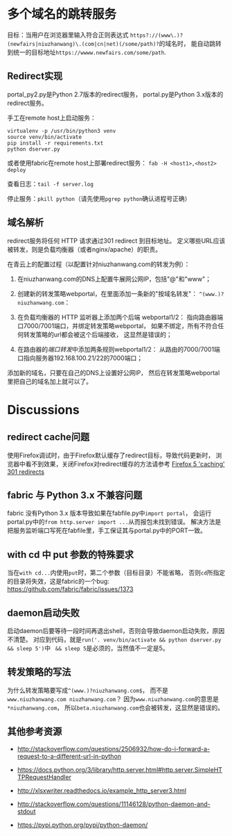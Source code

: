 # 多个域名的跳转服务

目标：当用户在浏览器里输入符合正则表达式
`https?://(www\.)?(newfairs|niuzhanwang)\.(com|cn|net)(/some/path)?`的域名时，
能自动跳转到统一的目标地址`https://wwww.newfairs.com/some/path`.

## Redirect实现

portal_py2.py是Python 2.7版本的redirect服务，
portal.py是Python 3.x版本的redirect服务。

手工在remote host上启动服务：

```
virtualenv -p /usr/bin/python3 venv
source venv/bin/activate
pip install -r requirements.txt
python dserver.py
```

或者使用fabric在remote host上部署redirect服务：
`fab -H <host1>,<host2> deploy`

查看日志：`tail -f server.log`

停止服务：`pkill python`（请先使用`pgrep python`确认进程号正确）

## 域名解析

redirect服务将任何 HTTP 请求通过301 redirect 到目标地址。
定义哪些URL应该被转发，则是负载均衡器（或者nginx/apache）的职责。

在青云上的配置过程（以配置针对niuzhanwang.com的转发为例）：

1. 在niuzhanwang.com的DNS上配置牛展网公网IP，包括"@"和"www"；

1. 创建新的转发策略webportal，在里面添加一条新的"按域名转发"：
   `^(www.)?niuzhanwang.com`：

1. 在负载均衡器的 HTTP 监听器上添加两个后端 webportal1/2：
   指向路由器端口7000/7001端口，并绑定转发策略webportal，
   如果不绑定，所有不符合任何转发策略的url都会被这个后端接收，
   这显然是错误的；

1. 在路由器的*端口转发*中添加两条规则webportal1/2：
   从路由的7000/7001端口指向服务器192.168.100.21/22的7000端口；

添加新的域名，只要在自己的DNS上设置好公网IP，
然后在转发策略webportal里把自己的域名加上就可以了。

# Discussions

## redirect cache问题

使用Firefox调试时，由于Firefox默认缓存了redirect目标，导致代码更新时，
浏览器中看不到效果，关闭Firefox对redirect缓存的方法请参考
[Firefox 5 'caching' 301 redirects](http://stackoverflow.com/questions/6980192/firefox-5-caching-301-redirects)

## fabric 与 Python 3.x 不兼容问题

fabric 没有Python 3.x 版本导致如果在fabfile.py中`import portal`，
会运行portal.py中的`from http.server import ...`从而报包未找到错误。
解决方法是把服务监听端口写死在fabfile里，手工保证其与portal.py中的PORT一致。

## with cd 中 put 参数的特殊要求

当在`with cd...`内使用`put`时，第二个参数（目标目录）不能省略，
否则`cd`所指定的目录将失效，这是fabric的一个bug:
https://github.com/fabric/fabric/issues/1373

## daemon启动失败

启动daemon后要等待一段时间再退出shell，否则会导致daemon启动失败，原因不清楚。
对应到代码，就是`run('. venv/bin/activate && python dserver.py && sleep 5')`中
` && sleep 5`是必须的，当然值不一定是5。

## 转发策略的写法

为什么转发策略要写成`^(www.)?niuzhanwang.com$`，
而不是`www.niuzhanwang.com niuzhanwang.com`？
因为`www.niuzhanwang.com`的意思是`*niuzhanwang.com`，
所以`beta.niuzhanwang.com`也会被转发，这显然是错误的。

## 其他参考资源

* http://stackoverflow.com/questions/2506932/how-do-i-forward-a-request-to-a-different-url-in-python

* https://docs.python.org/3/library/http.server.html#http.server.SimpleHTTPRequestHandler

* http://xlsxwriter.readthedocs.io/example_http_server3.html

* http://stackoverflow.com/questions/11146128/python-daemon-and-stdout

* https://pypi.python.org/pypi/python-daemon/

